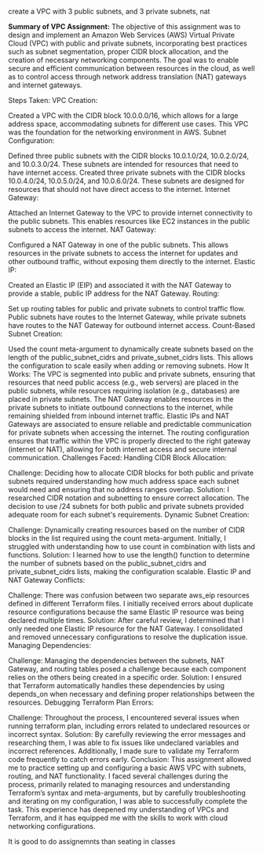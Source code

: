 create a VPC with 3 public subnets,  and 3 private subnets, nat

**Summary of VPC Assignment:**
The objective of this assignment was to design and implement an Amazon Web Services (AWS) Virtual Private Cloud (VPC) with public and private subnets, incorporating best practices such as subnet segmentation, proper CIDR block allocation, and the creation of necessary networking components. The goal was to enable secure and efficient communication between resources in the cloud, as well as to control access through network address translation (NAT) gateways and internet gateways.

Steps Taken:
VPC Creation:

Created a VPC with the CIDR block 10.0.0.0/16, which allows for a large address space, accommodating subnets for different use cases. This VPC was the foundation for the networking environment in AWS.
Subnet Configuration:

Defined three public subnets with the CIDR blocks 10.0.1.0/24, 10.0.2.0/24, and 10.0.3.0/24. These subnets are intended for resources that need to have internet access.
Created three private subnets with the CIDR blocks 10.0.4.0/24, 10.0.5.0/24, and 10.0.6.0/24. These subnets are designed for resources that should not have direct access to the internet.
Internet Gateway:

Attached an Internet Gateway to the VPC to provide internet connectivity to the public subnets. This enables resources like EC2 instances in the public subnets to access the internet.
NAT Gateway:

Configured a NAT Gateway in one of the public subnets. This allows resources in the private subnets to access the internet for updates and other outbound traffic, without exposing them directly to the internet.
Elastic IP:

Created an Elastic IP (EIP) and associated it with the NAT Gateway to provide a stable, public IP address for the NAT Gateway.
Routing:

Set up routing tables for public and private subnets to control traffic flow. Public subnets have routes to the Internet Gateway, while private subnets have routes to the NAT Gateway for outbound internet access.
Count-Based Subnet Creation:

Used the count meta-argument to dynamically create subnets based on the length of the public_subnet_cidrs and private_subnet_cidrs lists. This allows the configuration to scale easily when adding or removing subnets.
How It Works:
The VPC is segmented into public and private subnets, ensuring that resources that need public access (e.g., web servers) are placed in the public subnets, while resources requiring isolation (e.g., databases) are placed in private subnets.
The NAT Gateway enables resources in the private subnets to initiate outbound connections to the internet, while remaining shielded from inbound internet traffic.
Elastic IPs and NAT Gateways are associated to ensure reliable and predictable communication for private subnets when accessing the internet.
The routing configuration ensures that traffic within the VPC is properly directed to the right gateway (internet or NAT), allowing for both internet access and secure internal communication.
Challenges Faced:
Handling CIDR Block Allocation:

Challenge: Deciding how to allocate CIDR blocks for both public and private subnets required understanding how much address space each subnet would need and ensuring that no address ranges overlap.
Solution: I researched CIDR notation and subnetting to ensure correct allocation. The decision to use /24 subnets for both public and private subnets provided adequate room for each subnet's requirements.
Dynamic Subnet Creation:

Challenge: Dynamically creating resources based on the number of CIDR blocks in the list required using the count meta-argument. Initially, I struggled with understanding how to use count in combination with lists and functions.
Solution: I learned how to use the length() function to determine the number of subnets based on the public_subnet_cidrs and private_subnet_cidrs lists, making the configuration scalable.
Elastic IP and NAT Gateway Conflicts:

Challenge: There was confusion between two separate aws_eip resources defined in different Terraform files. I initially received errors about duplicate resource configurations because the same Elastic IP resource was being declared multiple times.
Solution: After careful review, I determined that I only needed one Elastic IP resource for the NAT Gateway. I consolidated and removed unnecessary configurations to resolve the duplication issue.
Managing Dependencies:

Challenge: Managing the dependencies between the subnets, NAT Gateway, and routing tables posed a challenge because each component relies on the others being created in a specific order.
Solution: I ensured that Terraform automatically handles these dependencies by using depends_on when necessary and defining proper relationships between the resources.
Debugging Terraform Plan Errors:

Challenge: Throughout the process, I encountered several issues when running terraform plan, including errors related to undeclared resources or incorrect syntax.
Solution: By carefully reviewing the error messages and researching them, I was able to fix issues like undeclared variables and incorrect references. Additionally, I made sure to validate my Terraform code frequently to catch errors early.
Conclusion:
This assignment allowed me to practice setting up and configuring a basic AWS VPC with subnets, routing, and NAT functionality. I faced several challenges during the process, primarily related to managing resources and understanding Terraform’s syntax and meta-arguments, but by carefully troubleshooting and iterating on my configuration, I was able to successfully complete the task. This experience has deepened my understanding of VPCs and Terraform, and it has equipped me with the skills to work with cloud networking configurations.

It is good to do assignemnts than seating in classes


